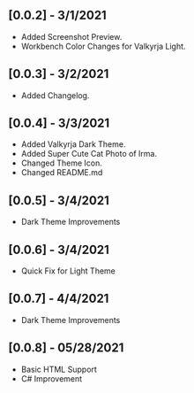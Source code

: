 ## [0.0.2] - 3/1/2021

- Added Screenshot Preview.
- Workbench Color Changes for Valkyrja Light.

## [0.0.3] - 3/2/2021

- Added Changelog.

## [0.0.4] - 3/3/2021

- Added Valkyrja Dark Theme.
- Added Super Cute Cat Photo of Irma.
- Changed Theme Icon.
- Changed README.md

## [0.0.5] - 3/4/2021

- Dark Theme Improvements

## [0.0.6] - 3/4/2021

- Quick Fix for Light Theme

## [0.0.7] - 4/4/2021

- Dark Theme Improvements

## [0.0.8] - 05/28/2021

- Basic HTML Support
- C# Improvement